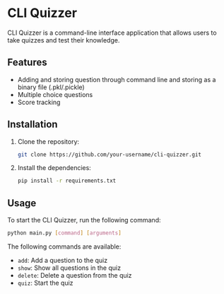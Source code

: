 # CLI Quizzer

CLI Quizzer is a command-line interface application that allows users to take quizzes and test their knowledge.

## Features

- Adding and storing question through command line and storing as a binary file (.pkl/.pickle)
- Multiple choice questions
- Score tracking

## Installation

1. Clone the repository:

    ```bash
    git clone https://github.com/your-username/cli-quizzer.git
    ```

2. Install the dependencies:

    ```bash
    pip install -r requirements.txt
    ```

## Usage

To start the CLI Quizzer, run the following command:

```bash
python main.py [command] [arguments]
```

The following commands are available:

- `add`: Add a question to the quiz
- `show`: Show all questions in the quiz
- `delete`: Delete a question from the quiz
- `quiz`: Start the quiz
